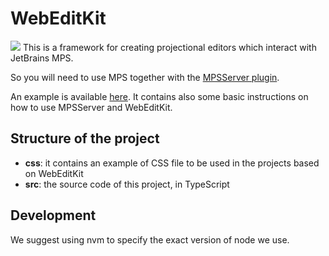 # WebEditKit

![](https://img.shields.io/npm/v/webeditkit?style=plastic) 
This is a framework for creating projectional editors which interact with JetBrains MPS.

So you will need to use MPS together with the [MPSServer plugin](https://github.com/Strumenta/MPSServer).

An example is available [here](https://github.com/Strumenta/calc-webeditkit-example).
It contains also some basic instructions on how to use MPSServer and WebEditKit.

## Structure of the project

* **css**: it contains an example of CSS file to be used in the projects based on WebEditKit
* **src**: the source code of this project, in TypeScript

## Development

We suggest using nvm to specify the exact version of node we use.
